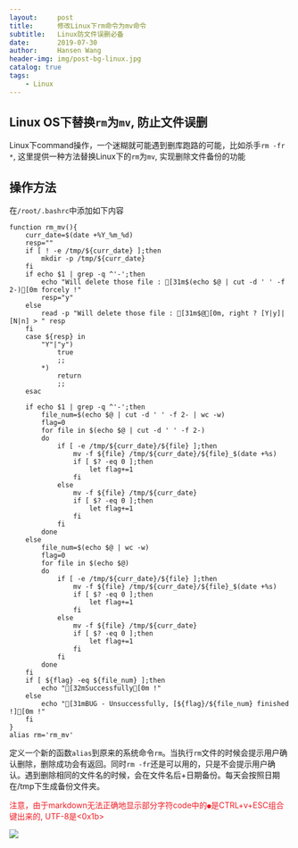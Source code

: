 ```yaml
---
layout:     post
title:      修改Linux下rm命令为mv命令
subtitle:   Linux防文件误删必备
date:       2019-07-30
author:     Hansen Wang
header-img: img/post-bg-linux.jpg
catalog: true
tags:
    - Linux
---
```



## Linux OS下替换`rm`为`mv`, 防止文件误删

Linux下command操作，一个迷糊就可能遇到删库跑路的可能，比如杀手`rm -fr *`, 这里提供一种方法替换Linux下的`rm`为`mv`, 实现删除文件备份的功能

## 操作方法

在`/root/.bashrc`中添加如下内容

```shell
function rm_mv(){
	curr_date=$(date +%Y_%m_%d)
	resp=""
	if [ ! -e /tmp/${curr_date} ];then
		mkdir -p /tmp/${curr_date}
	fi
	if echo $1 | grep -q ^'-';then
		echo "Will delete those file : [31m$(echo $@ | cut -d ' ' -f 2-)[0m forcely !"
		resp="y"
	else
		read -p "Will delete those file : [31m$@[0m, right ? [Y|y]|[N|n] > " resp
	fi
	case ${resp} in
		"Y"|"y")
			true
			;;
		*)
			return
			;;
	esac
	
	if echo $1 | grep -q ^'-';then
		file_num=$(echo $@ | cut -d ' ' -f 2- | wc -w)
		flag=0
		for file in $(echo $@ | cut -d ' ' -f 2-)
		do
			if [ -e /tmp/${curr_date}/${file} ];then
				mv -f ${file} /tmp/${curr_date}/${file}_$(date +%s)
				if [ $? -eq 0 ];then
					let flag+=1
				fi
			else
				mv -f ${file} /tmp/${curr_date}
				if [ $? -eq 0 ];then
					let flag+=1
				fi
			fi	
		done
	else
		file_num=$(echo $@ | wc -w)
		flag=0
		for file in $(echo $@)
		do
			if [ -e /tmp/${curr_date}/${file} ];then
				mv -f ${file} /tmp/${curr_date}/${file}_$(date +%s)
				if [ $? -eq 0 ];then
					let flag+=1
				fi
			else
				mv -f ${file} /tmp/${curr_date}
				if [ $? -eq 0 ];then
					let flag+=1
				fi
			fi	
		done
	fi
	if [ ${flag} -eq ${file_num} ];then
		echo "[32mSuccessfully[0m !"
	else
		echo "[31mBUG - Unsuccessfully, [${flag}/${file_num} finished !][0m !"
	fi
}
alias rm='rm_mv'
```



定义一个新的函数`alias`到原来的系统命令`rm`。当执行`rm`文件的时候会提示用户确认删除，删除成功会有返回。同时`rm -fr`还是可以用的，只是不会提示用户确认。遇到删除相同的文件名的时候，会在文件名后+日期备份。每天会按照日期在/tmp下生成备份文件夹。

<font color=#ed1c24>注意，由于markdown无法正确地显示部分字符code中的`●`是CTRL+v+ESC组合键出来的, UTF-8是\<0x1b\></font>

[![](https://i.loli.net/2019/07/30/5d3fd7e40d52920941.png)](https://i.loli.net/2019/07/30/5d3fd7e40d52920941.png)